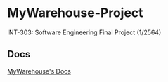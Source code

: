 # MyWarehouse-Project
INT-303: Software Engineering Final Project (1/2564)

## Docs
[MyWarehouse's Docs](https://richeyphu.github.io/MyWarehouse-Project/)
